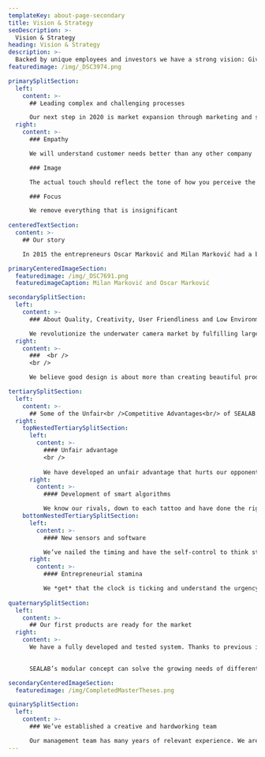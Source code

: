 ```yaml
---
templateKey: about-page-secondary
title: Vision & Strategy
seoDescription: >-
  Vision & Strategy
heading: Vision & Strategy
description: >-
  Backed by unique employees and investors we have a strong vision: Give everyone the opportunity to see under water. Our vision will help our customers make money and at the same time create a smaller environmental footprint on our Earth. Our Product will change everything in the Ocean Space. But best of all - smarter technology is actively contributing to the UN’s sustainability goals. A joint work plan for the world to eradicate poverty, fight inequality and stop climate change by 2030.
featuredimage: /img/_DSC3974.png

primarySplitSection:
  left:
    content: >-
      ## Leading complex and challenging processes

      Our next step in 2020 is market expansion through marketing and sales as well as initiating software development projects. Our management team has proven its strength and ability for endurance. We have a proven track record of leading complex and challenging processes while driving innovation. Our integrity gives us confidence that we will succeed.
  right:
    content: >-
      ### Empathy

      We will understand customer needs better than any other company

      ### Image

      The actual touch should reflect the tone of how you perceive the product

      ### Focus

      We remove everything that is insignificant
      
centeredTextSection:
  content: >-
    ## Our story

    In 2015 the entrepreneurs Oscar Marković and Milan Marković had a breakthrough. They were the first in the World to 3D measure a salmon’s biomass using Light Field Technology. This breakthrough changed everything! The World has a huge need for new and smart sensors for food production in the sea and on land.

primaryCenteredImageSection:
  featuredimage: /img/_DSC7691.png
  featuredimageCaption: Milan Marković and Oscar Marković

secondarySplitSection:
  left:
    content: >-
      ### About Quality, Creativity, User Friendliness and Low Environmental Impact

      We revolutionize the underwater camera market by fulfilling large sales and high production volumes SEALAB develops novel 2D and 3D multi-camera systems and computer vision technology with machine learning and artificial intelligence (AI) algorithms for the Ocean Space.
  right:
    content: >-
      ###  <br />
      <br />

      We believe good design is about more than creating beautiful products. Our brand values of Quality, Creativity, User Friendliness, and Low Environmental Impact are reflected in our product designs. We are delighted that our design team under the leadership of Milan Marković and Oscar Marković is among the best in the Ocean Space supplier industry. 8 years of development – thousands of hours with hard work by the Founders is now behind us.

tertiarySplitSection:
  left:
    content: >-
      ## Some of the Unfair<br />Competitive Advantages<br/> of SEALAB
  right:
    topNestedTertiarySplitSection:
      left:
        content: >-
          #### Unfair advantage
          <br />
          
          We have developed an unfair advantage that hurts our opponents so badly that they have to submit— and yells “Back off” to others stepping into the cage
      right:
        content: >-
          #### Development of smart algorithms

          We know our rivals, down to each tattoo and have done the right prep work to take down any opponent until we hit the exit. Beta testing and close collaboration with our customers. Additionally, we gather data to continue the development of smart algorithms and software packages.
    bottomNestedTertiarySplitSection:
      left:
        content: >-
          #### New sensors and software

          We’ve nailed the timing and have the self-control to think strategically enough to build a great product. SEALAB have the right momentum to launch another sensor and software package as soon as we reach the next funding milestone.
      right:
        content: >-
          #### Entrepreneurial stamina

          We *get* that the clock is ticking and understand the urgency to make real progress fast. Our entrepreneurial stamina and endurance prove that we will be alive next year.
  
quaternarySplitSection:
  left:
    content: >-
      ## Our first products are ready for the market
  right:
    content: >-
      We have a fully developed and tested system. Thanks to previous investments and product development, we can introduce a smart and winning system this year, thus meeting the growing demand in the market. 
      

      SEALAB’s modular concept can solve the growing needs of different markets: Aquaculture, Subsea Oil &amp; Gas, Seabed Mining, Underwater Drones, Military and Defense, Environmental Monitoring.

secondaryCenteredImageSection:
  featuredimage: /img/CompletedMasterTheses.png

quinarySplitSection:
  left:
    content: >-
      ### We’ve established a creative and hardworking team

      Our management team has many years of relevant experience. We are built on four years of experience and innovation - SEALAB is much more than a start-up. Key people who have developed global businesses previously are in place. Partnership with International leading partners and players ensures global access ISO 14001: 2015 and 9001: 2015 have been implemented.
---
```

